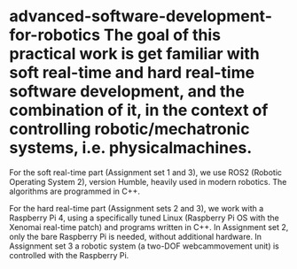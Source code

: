 # advanced-software-development-for-robotics The goal of this practical work is get familiar with soft real-time and hard real-time software development, and the combination of it, in the context of controlling robotic/mechatronic systems, i.e. physicalmachines.

For the soft real-time part (Assignment set 1 and 3), we use ROS2 (Robotic Operating System 2), version Humble, heavily used in modern robotics. The algorithms are programmed in C++.

For the hard real-time part (Assignment sets 2 and 3), we work with a Raspberry Pi 4, using a specifically tuned Linux (Raspberry Pi OS with the Xenomai real-time patch) and programs written in C++. In Assignment set 2, only the bare Raspberry Pi is needed, without additional hardware. In Assignment set 3 a robotic system
(a two-DOF webcammovement unit) is controlled with the Raspberry Pi.
